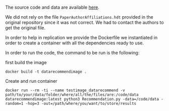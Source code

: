 The source code and data are available [here](https://github.com/xuwang0010/datarecommend).

We did not rely on the file `PaperAuthorAffiliations.hdt` provided in the original repository since it was not correct. We had to contact the authors to get the original file.

In order to help in replication we provide the Dockerfile we instantiated in order to create a container with all the dependencies ready to use.

In order to run the code, the command to be run is the following:

first build the image

`docker build -t datarecommendimage .`


Create and run container

`docker run --rm -ti --name testimage_datarecommend -v path/to/your/data/folder/where/all/the/files/are:/code/data datarecommendimage:latest python3 Recommendation.py -data=/code/data -random=1 -hop=3 -out=/path/where/you/want/to/store/results`

